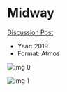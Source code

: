 # Midway

[Discussion Post](https://www.avsforum.com/threads/bass-eq-for-filtered-movies.2995212/post-59213784)

* Year: 2019
* Format: Atmos

![img 0](https://i.imgur.com/U9z9xKf.jpg)

![img 1](https://i.imgur.com/1lkrQ4M.png)

